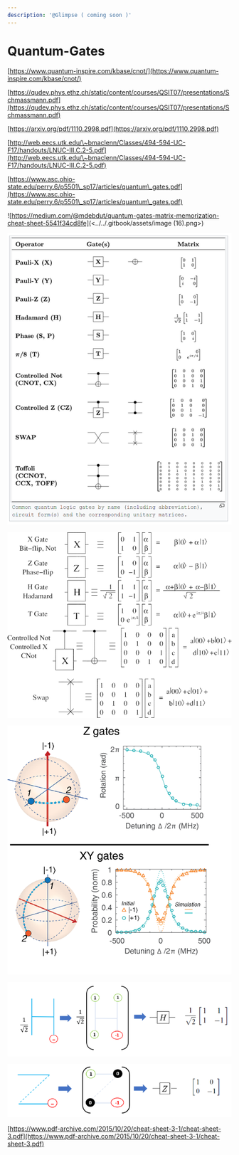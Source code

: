 ```yaml
---
description: '@Glimpse ( coming soon )'
---
```


# Quantum-Gates

[https://www.quantum-inspire.com/kbase/cnot/](https://www.quantum-inspire.com/kbase/cnot/)

[https://qudev.phys.ethz.ch/static/content/courses/QSIT07/presentations/Schmassmann.pdf](https://qudev.phys.ethz.ch/static/content/courses/QSIT07/presentations/Schmassmann.pdf)

[https://arxiv.org/pdf/1110.2998.pdf](https://arxiv.org/pdf/1110.2998.pdf)

[http://web.eecs.utk.edu/\~bmaclenn/Classes/494-594-UC-F17/handouts/LNUC-III.C.2-5.pdf](http://web.eecs.utk.edu/\~bmaclenn/Classes/494-594-UC-F17/handouts/LNUC-III.C.2-5.pdf)

[https://www.asc.ohio-state.edu/perry.6/p5501\_sp17/articles/quantum\_gates.pdf](https://www.asc.ohio-state.edu/perry.6/p5501\_sp17/articles/quantum\_gates.pdf)

![https://medium.com/@mdebdut/quantum-gates-matrix-memorization-cheat-sheet-5541f34cd8fe](<../../.gitbook/assets/image (16).png>)

![](<../../.gitbook/assets/image (21).png>)

![](<../../.gitbook/assets/image (8).png>)

![](<../../.gitbook/assets/image (20).png>)

![](<../../.gitbook/assets/image (11).png>)

![](<../../.gitbook/assets/image (5).png>)

[https://www.pdf-archive.com/2015/10/20/cheat-sheet-3-1/cheat-sheet-3.pdf](https://www.pdf-archive.com/2015/10/20/cheat-sheet-3-1/cheat-sheet-3.pdf)
